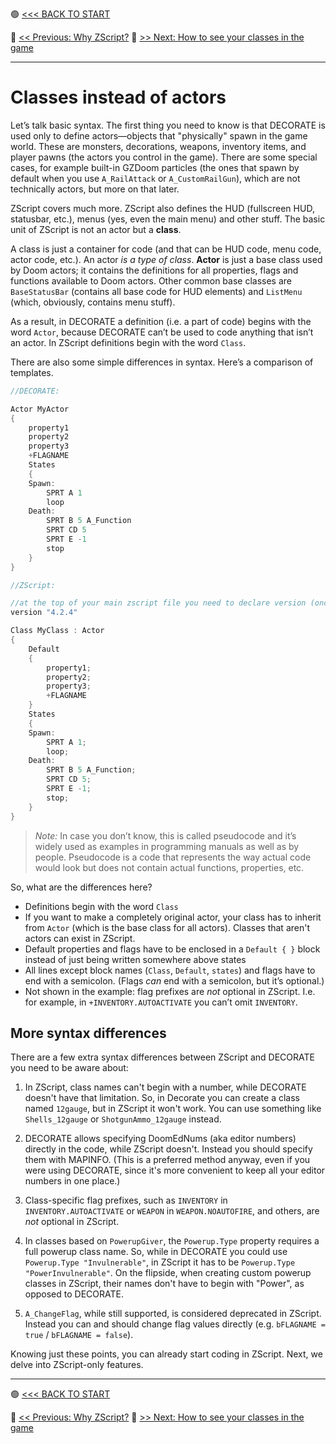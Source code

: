 🟢 [<<< BACK TO START](README.md)

🔵 [<< Previous: Why ZScript?](Why_ZScript.md)        🔵 [>> Next: How to see your classes in the game](05_How_to_see_your_classes.md)

------

# Classes instead of actors

Let’s talk basic syntax. The first thing you need to know is that DECORATE is used only to define actors—objects that "physically" spawn in the game world. These are monsters, decorations, weapons, inventory items, and player pawns (the actors you control in the game). There are some special cases, for example built-in GZDoom particles (the ones that spawn by default when you use `A_RailAttack` or `A_CustomRailGun`), which are not technically actors, but more on that later.

ZScript covers much more. ZScript also defines the HUD (fullscreen HUD, statusbar, etc.), menus (yes, even the main menu) and other stuff. The basic unit of ZScript is not an actor but a **class**.

A class is just a container for code (and that can be HUD code, menu code, actor code, etc.). An actor *is a type of class*. **Actor** is just a base class used by Doom actors; it contains the definitions for all properties, flags and functions available to Doom actors. Other common base classes are `BaseStatusBar` (contains all base code for HUD elements) and `ListMenu` (which, obviously, contains menu stuff).

As a result, in DECORATE a definition (i.e. a part of code) begins with the word `Actor`, because DECORATE can’t be used to code anything that isn’t an actor. In ZScript definitions begin with the word `Class`.

There are also some simple differences in syntax. Here’s a comparison of templates.

```csharp
//DECORATE:

Actor MyActor 
{
    property1
    property2
    property3
    +FLAGNAME
    States 
    {
    Spawn:
        SPRT A 1
        loop
    Death:
        SPRT B 5 A_Function
        SPRT CD 5
        SPRT E -1
        stop
    }
}
```

```csharp
//ZScript:

//at the top of your main zscript file you need to declare version (once)
version "4.2.4" 

Class MyClass : Actor 
{
    Default 
    {
        property1;
        property2;
        property3;
        +FLAGNAME
    }
    States 
    {
    Spawn:
        SPRT A 1;
        loop;
    Death:
        SPRT B 5 A_Function;
        SPRT CD 5;
        SPRT E -1;
        stop;
    }
}
```

> *Note:* In case you don’t know, this is called pseudocode and it’s widely used as examples in programming manuals as well as by people. Pseudocode is a code that represents the way actual code would look but does not contain actual functions, properties, etc.

So, what are the differences here?

- Definitions begin with the word `Class`
- If you want to make a completely original actor, your class has to inherit from `Actor` (which is the base class for all actors). Classes that aren't actors can exist in ZScript.
- Default properties and flags have to be enclosed in a `Default { }` block instead of just being written somewhere above states
- All lines except block names (`Class`, `Default`, `states`) and flags have to end with a semicolon. (Flags *can* end with a semicolon, but it’s optional.)
- Not shown in the example: flag prefixes are *not* optional in ZScript. I.e. for example, in `+INVENTORY.AUTOACTIVATE` you can’t omit `INVENTORY`.

## More syntax differences

There are a few extra syntax differences between ZScript and DECORATE you need to be aware about:

1. In ZScript, class names can't begin with a number, while DECORATE doesn't have that limitation. So, in Decorate you can create a class named `12gauge`, but in ZScript it won't work. You can use something like `Shells_12gauge` or `ShotgunAmmo_12gauge` instead.

2. DECORATE allows specifying DoomEdNums (aka editor numbers) directly in the code, while ZScript doesn't. Instead you should specify them with MAPINFO. (This is a preferred method anyway, even if you were using DECORATE, since it's more convenient to keep all your editor numbers in one place.)

3. Class-specific flag prefixes, such as `INVENTORY` in `INVENTORY.AUTOACTIVATE` or `WEAPON` in `WEAPON.NOAUTOFIRE`, and others, are *not* optional in ZScript.

4. In classes based on `PowerupGiver`, the `Powerup.Type` property requires a full powerup class name. So, while in DECORATE you could use `Powerup.Type "Invulnerable"`, in ZScript it has to be `Powerup.Type "PowerInvulnerable"`. On the flipside, when creating custom powerup classes in ZScript, their names don't have to begin with "Power", as opposed to DECORATE.

5. `A_ChangeFlag`, while still supported, is considered deprecated in ZScript. Instead you can and should change flag values directly (e.g. `bFLAGNAME = true` / `bFLAGNAME = false`).

Knowing just these points, you can already start coding in ZScript. Next, we delve into ZScript-only features.

------

🟢 [<<< BACK TO START](README.md)

🔵 [<< Previous: Why ZScript?](Why_ZScript.md)        🔵 [>> Next: How to see your classes in the game](05_How_to_see_your_classes.md)
